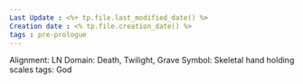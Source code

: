 ```yaml
---
Last Update : <%+ tp.file.last_modified_date() %>
Creation date : <% tp.file.creation_date() %>
tags : pre-prologue
---
```


Alignment: LN 
Domain: Death, Twilight, Grave
Symbol: Skeletal hand holding scales
tags: God